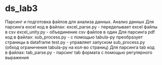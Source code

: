 # ds_lab3
Парсинг и подготовка файлов для анализа данных. Анализ данных
Для парсинга excel код в файлах:
  excel_parse.py - переделывает excel файлы в csv
  excel_unity.py - объединение csv файлов в один
Для парсинга pdf код в файлах:
  sub_process.py - с помощью tabula-py преобразует страницы в dataframe
  test.py        - управляет запуском sub_process.py (обход ограничения tabula-py на кол-во страниц)
Для парсинга tab код в файлах:
  tab_parse.py   - парсинг tab формата с помощью регулярного выражения

